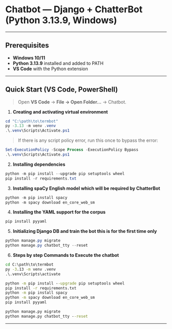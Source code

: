 # Chatbot — Django + ChatterBot (Python 3.13.9, Windows)


---

## Prerequisites

- **Windows 10/11**
- **Python 3.13.9** installed and added to PATH 
- **VS Code** with the Python extension

---



## Quick Start (VS Code, PowerShell)

> Open **VS Code** → **File → Open Folder…** → Chatbot.

1) **Creating and activating virtual environment**
```powershell
cd "C:\path\to\termbot"
py -3.13 -m venv .venv
.\.venv\Scripts\Activate.ps1
```
> If there is any script policy error, run  this once to bypass the error:
```powershell
Set-ExecutionPolicy -Scope Process -ExecutionPolicy Bypass
.\.venv\Scripts\Activate.ps1
```

2) **Installing dependencies**
```powershell
python -m pip install --upgrade pip setuptools wheel
pip install -r requirements.txt
```

3) **Installing spaCy English model which will be required by ChatterBot**
```powershell
python -m pip install spacy
python -m spacy download en_core_web_sm
```

4) **Installing the  YAML support for the corpus**
```powershell
pip install pyyaml
```

5) **Initializing Django DB and train the bot this is for the first time only**
```powershell
python manage.py migrate
python manage.py chatbot_tty --reset
```

6) **Steps by step Commands to Execute the chatbot**
```bat
cd C:\path\to\termbot
py -3.13 -m venv .venv
.\.venv\Scripts\activate

python -m pip install --upgrade pip setuptools wheel
pip install -r requirements.txt
python -m pip install spacy
python -m spacy download en_core_web_sm
pip install pyyaml

python manage.py migrate
python manage.py chatbot_tty --reset
```

---

